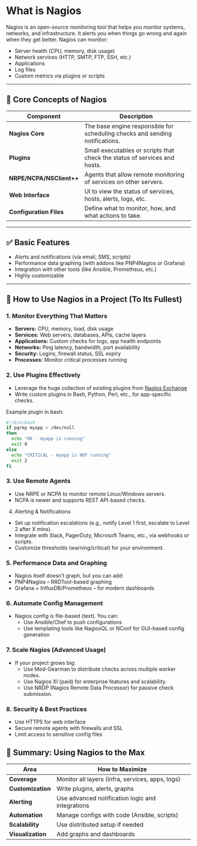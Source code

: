 #  What is Nagios
Nagios is an open-source monitoring tool that helps you monitor systems, networks, and infrastructure. It alerts you when things go wrong and again when they get better. Nagios can monitor:
- Server health (CPU, memory, disk usage)
- Network services (HTTP, SMTP, FTP, SSH, etc.)
- Applications
- Log files
- Custom metrics via plugins or scripts

---

## 🧠 Core Concepts of Nagios

| Component          | Description                                                       |
|--------------------|-------------------------------------------------------------------|
| **Nagios Core**    | The base engine responsible for scheduling checks and sending notifications. |
| **Plugins**         | Small executables or scripts that check the status of services and hosts.   |
| **NRPE/NCPA/NSClient++** | Agents that allow remote monitoring of services on other servers.          |
| **Web Interface**   | UI to view the status of services, hosts, alerts, logs, etc.                 |
| **Configuration Files** | Define what to monitor, how, and what actions to take.                   |

---

## ✅ Basic Features

- Alerts and notifications (via email, SMS, scripts)
- Performance data graphing (with addons like PNP4Nagios or Grafana)
- Integration with other tools (like Ansible, Prometheus, etc.)
- Highly customizable

---

## 🔧 How to Use Nagios in a Project (To Its Fullest)

### 1. Monitor Everything That Matters
- **Servers:** CPU, memory, load, disk usage
- **Services:** Web servers, databases, APIs, cache layers
- **Applications:** Custom checks for logs, app health endpoints
- **Networks:** Ping latency, bandwidth, port availability
- **Security:** Logins, firewall status, SSL expiry
- **Processes:** Monitor critical processes running

### 2. Use Plugins Effectively
- Leverage the huge collection of existing plugins from [Nagios Exchange](https://exchange.nagios.org/)
- Write custom plugins in Bash, Python, Perl, etc., for app-specific checks.

Example plugin in bash:

```bash
#!/bin/bash
if pgrep myapp > /dev/null
then
  echo "OK - myapp is running"
  exit 0
else
  echo "CRITICAL - myapp is NOT running"
  exit 2
fi
```
 ### 3. Use Remote Agents

- Use NRPE or NCPA to monitor remote Linux/Windows servers.
- NCPA is newer and supports REST API-based checks.

4. Alerting & Notifications

- Set up notification escalations (e.g., notify Level 1 first, escalate to Level 2 after X mins).
- Integrate with Slack, PagerDuty, Microsoft Teams, etc., via webhooks or scripts.
- Customize thresholds (warning/critical) for your environment.

### 5. Performance Data and Graphing
- Nagios itself doesn’t graph, but you can add:
 - PNP4Nagios – RRDTool-based graphing
 - Grafana + InfluxDB/Prometheus – for modern dashboards

### 6. Automate Config Management

- Nagios config is file-based (text). You can:
  - Use Ansible/Chef to push configurations
  - Use templating tools like NagiosQL or NConf for GUI-based config generation

### 7. Scale Nagios (Advanced Usage)

- If your project grows big:
  - Use Mod-Gearman to distribute checks across multiple worker nodes.
  - Use Nagios XI (paid) for enterprise features and scalability.
  - Use NRDP (Nagios Remote Data Processor) for passive check submission.

### 8. Security & Best Practices

- Use HTTPS for web interface
- Secure remote agents with firewalls and SSL
- Limit access to sensitive config files

## 📌 Summary: Using Nagios to the Max

| **Area**       | **How to Maximize**                                      |
|----------------|----------------------------------------------------------|
| **Coverage**       | Monitor all layers (infra, services, apps, logs)         |
| **Customization**  | Write plugins, alerts, graphs                             |
| **Alerting**       | Use advanced notification logic and integrations         |
| **Automation**     | Manage configs with code (Ansible, scripts)               |
| **Scalability**    | Use distributed setup if needed                           |
| **Visualization**  | Add graphs and dashboards                                 |





